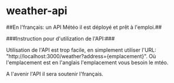 # weather-api
##En l'français: un API Météo il est déployé et prêt à l'emploi.##

###Instruction pour d'utilization de l'API:###

Utilisation de l'API est trop facile, en simplement utiliser l'URL: "http://localhost:3000/weather?address={emplacement}".
Où l'emplacement est en l'anglais l'emplacement vous besoin le mtéo.

A l'avenir l'API il sera soutenir l'français.
